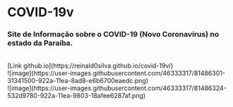 # COVID-19v
### Site de Informação sobre o COVID-19 (Novo Coronavírus) no estado da Paraíba.
<br>
[Link github.io](https://reinald0silva.github.io/covid-19v/)
<br>
![image](https://user-images.githubusercontent.com/46333317/81486301-31341500-922a-11ea-8ad8-e6b6700eaedc.png)
<br>
![image](https://user-images.githubusercontent.com/46333317/81486324-532d9780-922a-11ea-9803-18afee6287af.png)

